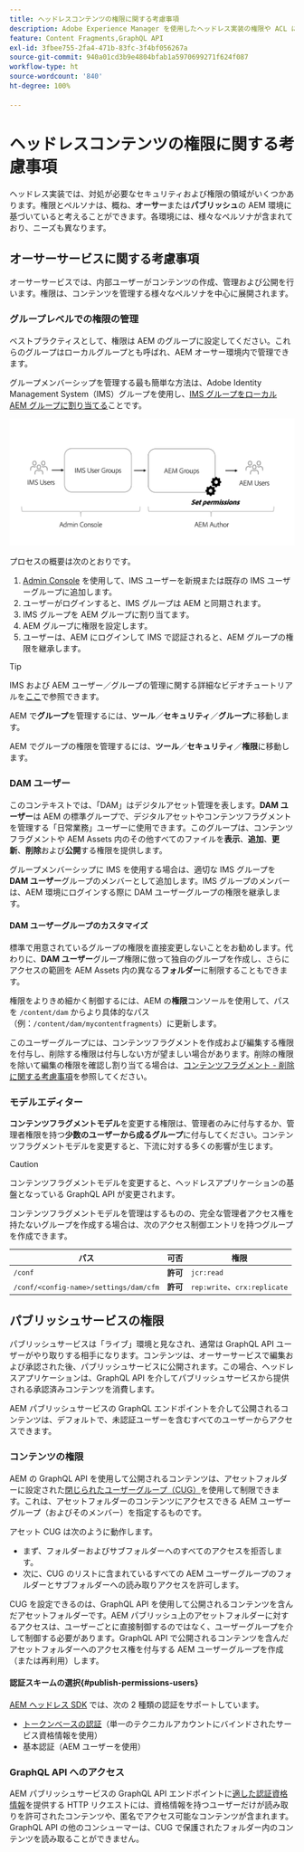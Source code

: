 ```yaml
---
title: ヘッドレスコンテンツの権限に関する考慮事項
description: Adobe Experience Manager を使用したヘッドレス実装の権限や ACL に関する様々な考慮事項について説明します。オーサー環境とパブリッシュ環境の両方で必要となる様々なペルソナや考えられる権限レベルを理解します。
feature: Content Fragments,GraphQL API
exl-id: 3fbee755-2fa4-471b-83fc-3f4bf056267a
source-git-commit: 940a01cd3b9e4804bfab1a5970699271f624f087
workflow-type: ht
source-wordcount: '840'
ht-degree: 100%

---
```


# ヘッドレスコンテンツの権限に関する考慮事項

ヘッドレス実装では、対処が必要なセキュリティおよび権限の領域がいくつかあります。権限とペルソナは、概ね、**オーサー**&#x200B;または&#x200B;**パブリッシュ**&#x200B;の AEM 環境に基づいていると考えることができます。各環境には、様々なペルソナが含まれており、ニーズも異なります。

## オーサーサービスに関する考慮事項

オーサーサービスでは、内部ユーザーがコンテンツの作成、管理および公開を行います。権限は、コンテンツを管理する様々なペルソナを中心に展開されます。

### グループレベルでの権限の管理

ベストプラクティスとして、権限は AEM のグループに設定してください。これらのグループはローカルグループとも呼ばれ、AEM オーサー環境内で管理できます。

グループメンバーシップを管理する最も簡単な方法は、Adobe Identity Management System（IMS）グループを使用し、[IMS グループをローカル AEM グループに割り当てる](https://experienceleague.adobe.com/docs/experience-manager-cloud-service/content/security/ims-support.html?lang=ja#managing-permissions-in-aem)ことです。

![Admin Console の権限フロー](assets/admin-console-aem-group-permissions.png)

プロセスの概要は次のとおりです。

1. [Admin Console](https://adminconsole.adobe.com/) を使用して、IMS ユーザーを新規または既存の IMS ユーザーグループに追加します。
1. ユーザーがログインすると、IMS グループは AEM と同期されます。
1. IMS グループを AEM グループに割り当てます。
1. AEM グループに権限を設定します。
1. ユーザーは、AEM にログインして IMS で認証されると、AEM グループの権限を継承します。

>[!TIP]
>
> IMS および AEM ユーザー／グループの管理に関する詳細なビデオチュートリアルを[ここ](https://experienceleague.adobe.com/docs/experience-manager-learn/cloud-service/accessing/overview.html?lang=ja)で参照できます。

AEM で&#x200B;**グループ**&#x200B;を管理するには、**ツール**／**セキュリティ**／**グループ**&#x200B;に移動します。

AEM でグループの権限を管理するには、**ツール**／**セキュリティ**／**権限**&#x200B;に移動します。

### DAM ユーザー

このコンテキストでは、「DAM」はデジタルアセット管理を表します。**DAM ユーザー**&#x200B;は AEM の標準グループで、デジタルアセットやコンテンツフラグメントを管理する「日常業務」ユーザーに使用できます。このグループは、コンテンツフラグメントや AEM Assets 内のその他すべてのファイルを&#x200B;**表示**、**追加**、**更新**、**削除**&#x200B;および&#x200B;**公開**&#x200B;する権限を提供します。

グループメンバーシップに IMS を使用する場合は、適切な IMS グループを **DAM ユーザー**&#x200B;グループのメンバーとして追加します。IMS グループのメンバーは、AEM 環境にログインする際に DAM ユーザーグループの権限を継承します。

#### DAM ユーザーグループのカスタマイズ

標準で用意されているグループの権限を直接変更しないことをお勧めします。代わりに、**DAM ユーザー**&#x200B;グループ権限に倣って独自のグループを作成し、さらにアクセスの範囲を AEM Assets 内の異なる&#x200B;**フォルダー**&#x200B;に制限することもできます。

権限をよりきめ細かく制御するには、AEM の&#x200B;**権限**&#x200B;コンソールを使用して、パスを `/content/dam` からより具体的なパス（例：`/content/dam/mycontentfragments`）に更新します。

このユーザーグループには、コンテンツフラグメントを作成および編集する権限を付与し、削除する権限は付与しない方が望ましい場合があります。削除の権限を除いて編集の権限を確認し割り当てる場合は、[コンテンツフラグメント - 削除に関する考慮事項](/help/assets/content-fragments/content-fragments-delete.md)を参照してください。

### モデルエディター

**コンテンツフラグメントモデル**&#x200B;を変更する権限は、管理者のみに付与するか、管理者権限を持つ&#x200B;**少数のユーザーから成るグループ**&#x200B;に付与してください。コンテンツフラグメントモデルを変更すると、下流に対する多くの影響が生じます。

>[!CAUTION]
>
>コンテンツフラグメントモデルを変更すると、ヘッドレスアプリケーションの基盤となっている GraphQL API が変更されます。

コンテンツフラグメントモデルを管理はするものの、完全な管理者アクセス権を持たないグループを作成する場合は、次のアクセス制御エントリを持つグループを作成できます。

| パス | 可否 | 権限 |
|-----| -------------| ---------|
| `/conf` | **許可** | `jcr:read` |
| `/conf/<config-name>/settings/dam/cfm` | **許可** | `rep:write`、`crx:replicate` |

## パブリッシュサービスの権限

パブリッシュサービスは「ライブ」環境と見なされ、通常は GraphQL API ユーザーがやり取りする相手になります。コンテンツは、オーサーサービスで編集および承認された後、パブリッシュサービスに公開されます。この場合、ヘッドレスアプリケーションは、GraphQL API を介してパブリッシュサービスから提供される承認済みコンテンツを消費します。

AEM パブリッシュサービスの GraphQL エンドポイントを介して公開されるコンテンツは、デフォルトで、未認証ユーザーを含むすべてのユーザーからアクセスできます。

### コンテンツの権限

AEM の GraphQL API を使用して公開されるコンテンツは、アセットフォルダーに設定された[閉じられたユーザーグループ（CUG）](https://experienceleague.adobe.com/docs/experience-manager-learn/assets/advanced/closed-user-groups.html?lang=ja)を使用して制限できます。これは、アセットフォルダーのコンテンツにアクセスできる AEM ユーザーグループ（およびそのメンバー）を指定するものです。

アセット CUG は次のように動作します。

* まず、フォルダーおよびサブフォルダーへのすべてのアクセスを拒否します。
* 次に、CUG のリストに含まれているすべての AEM ユーザーグループのフォルダーとサブフォルダーへの読み取りアクセスを許可します。

CUG を設定できるのは、GraphQL API を使用して公開されるコンテンツを含んだアセットフォルダーです。AEM パブリッシュ上のアセットフォルダーに対するアクセスは、ユーザーごとに直接制御するのではなく、ユーザーグループを介して制御する必要があります。GraphQL API で公開されるコンテンツを含んだアセットフォルダーへのアクセス権を付与する AEM ユーザーグループを作成（または再利用）します。

#### 認証スキームの選択{#publish-permissions-users}

[AEM ヘッドレス SDK](https://github.com/adobe/aem-headless-client-js#create-aemheadless-client) では、次の 2 種類の認証をサポートしています。

* [トークンベースの認証](/help/implementing/developing/introduction/generating-access-tokens-for-server-side-apis.md)（単一のテクニカルアカウントにバインドされたサービス資格情報を使用）
* 基本認証（AEM ユーザーを使用）

### GraphQL API へのアクセス

AEM パブリッシュサービスの GraphQL API エンドポイントに[適した認証資格情報](https://github.com/adobe/aem-headless-client-js#create-aemheadless-client)を提供する HTTP リクエストには、資格情報を持つユーザーだけが読み取りを許可されたコンテンツや、匿名でアクセス可能なコンテンツが含まれます。GraphQL API の他のコンシューマーは、CUG で保護されたフォルダー内のコンテンツを読み取ることができません。
